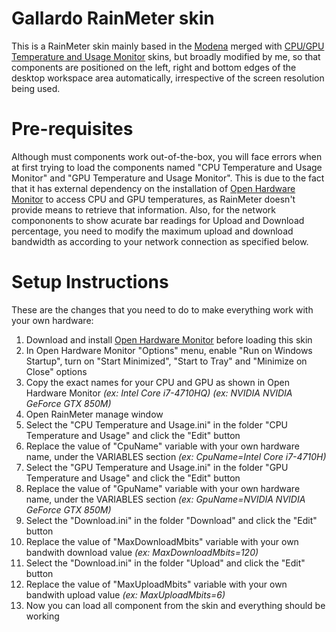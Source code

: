 # Gallardo RainMeter skin
This is a RainMeter skin mainly based in the [Modena](https://www.deviantart.com/apexxx-sensei/art/Modena-770512921) merged with [CPU/GPU Temperature and Usage Monitor](https://www.deviantart.com/classic2203/art/Rainmeter-CPU-GPU-Temperature-and-Usage-Monitor-889867033) skins, but broadly modified by me, so that components are  positioned on the left, right and bottom edges of the desktop workspace area automatically, irrespective of the screen resolution being used.

# Pre-requisites
Although must components work out-of-the-box, you will face errors when at first trying to load the components named "CPU Temperature and Usage Monitor" and "GPU Temperature and Usage Monitor". This is due to the fact that it has external dependency on the installation of [Open Hardware Monitor](https://openhardwaremonitor.org/) to access CPU and GPU temperatures, as RainMeter doesn't provide means to retrieve that information. 
 Also, for the network compononents to show acurate bar readings for Upload and Download percentage, you need to modify the maximum upload and download bandwidth as according to your network connection as specified below.  


# Setup Instructions
These are the changes that you need to do to make everything work with your own hardware:

1. Download and install [Open Hardware Monitor](https://openhardwaremonitor.org/downloads/) before loading this skin
2. In Open Hardware Monitor "Options" menu, enable "Run on Windows Startup", turn on "Start Minimized", "Start to Tray" and "Minimize on Close" options
3. Copy the exact names for your CPU and GPU as shown in Open Hardware Monitor _(ex: Intel Core i7-4710HQ) (ex: NVIDIA NVIDIA GeForce GTX 850M)_
4. Open RainMeter manage window
5. Select the "CPU Temperature and Usage.ini" in the folder "CPU Temperature and Usage" and click the "Edit" button 
6. Replace the value of "CpuName" variable with your own hardware name, under the VARIABLES section _(ex: CpuName=Intel Core i7-4710H)_
7. Select the "GPU Temperature and Usage.ini" in the folder "GPU Temperature and Usage" and click the "Edit" button 
8. Replace the value of "GpuName" variable with your own hardware name, under the VARIABLES section _(ex: GpuName=NVIDIA NVIDIA GeForce GTX 850M)_
9. Select the "Download.ini" in the folder "Download" and click the "Edit" button 
8. Replace the value of "MaxDownloadMbits" variable with your own bandwith download value _(ex: MaxDownloadMbits=120)_
9. Select the "Download.ini" in the folder "Upload" and click the "Edit" button 
10. Replace the value of "MaxUploadMbits" variable with your own bandwith upload value _(ex: MaxUploadMbits=6)_
11. Now you can load all component from the skin and everything should be working
